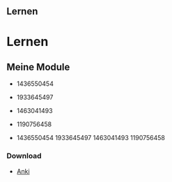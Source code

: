 ## Lernen 

# Lernen
## Meine Module

* 1436550454
* 1933645497
* 1463041493
* 1190756458

* 1436550454 1933645497 1463041493 1190756458

### Download

* [Anki](https://apps.ankiweb.net/)


